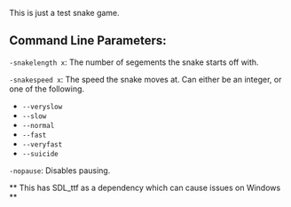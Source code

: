 This is just a test snake game.

## Command Line Parameters:

`-snakelength x`: The number of segements the snake starts off with.

`-snakespeed x`: The speed the snake moves at. Can either be an integer, or one of the following.
- `--veryslow`
- `--slow`
- `--normal`
- `--fast`
- `--veryfast`
- `--suicide`

`-nopause`: Disables pausing.

** This has SDL_ttf as a dependency which can cause issues on Windows **